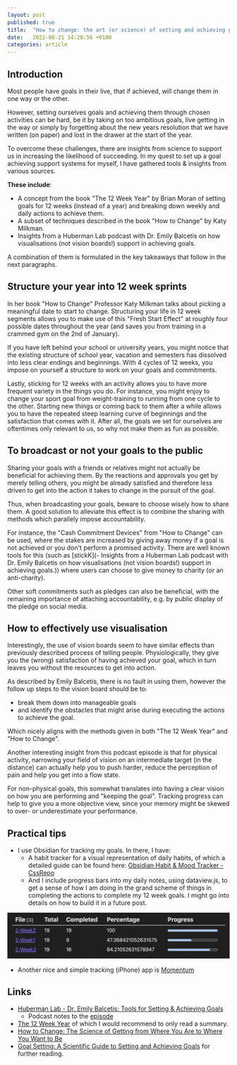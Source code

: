 ```yaml
---
layout: post
published: true
title:  "How to change: the art (or science) of setting and achieving goals"
date:   2022-08-21 14:28:56 +0100
categories: article
---
```



## Introduction

Most people have goals in their live, that if achieved, will change them in one way or the other.

However, setting ourselves goals and achieving them through chosen activities can be hard, be it by taking on too ambitious goals, live getting in the way or simply by forgetting about the new years resolution that we have written (on paper) and lost in the drawer at the start of the year.

To overcome these challenges, there are insights from science to support us in increasing the likelihood of succeeding. In my quest to set up a goal achieving support systems for myself, I have gathered tools & insights from various sources.

**These include**:
- A concept from the book "The 12 Week Year" by Brian Moran of setting goals for 12 weeks (instead of a year) and breaking down weekly and daily actions to achieve them.
- A subset of techniques described in the book "How to Change" by Katy Milkman.
- Insights from a Huberman Lab podcast with Dr. Emily Balcetis on how visualisations (not vision boards!) support in achieving goals.

A combination of them is formulated in the key takeaways that follow in the next paragraphs.

## Structure your year into 12 week sprints

In her book "How to Change" Professor Katy Milkman talks about picking a meaningful date to start to change. Structuring your life in 12 week segments allows you to make use of this "Fresh Start Effect" at roughly four possible dates throughout the year (and saves you from training in a crammed gym on the 2nd of January). 

If you have left behind your school or university years, you might notice that the existing structure of school year, vacation and semesters has dissolved into less clear endings and beginnings. With 4 cycles of 12 weeks, you impose on yourself a structure to work on your goals and commitments.

Lastly, sticking for 12 weeks with an activity allows you to have more frequent variety in the things you do. For instance, you might enjoy to change your sport goal from weight-training to running from one cycle to the other. Starting new things or coming back to them after a while allows you to have the repeated steep learning curve of beginnings and the satisfaction that comes with it. After all, the goals we set for ourselves are oftentimes only relevant to us, so why not make them as fun as possible.

## To broadcast or not your goals to the public

Sharing your goals with a friends or relatives might not actually be beneficial for achieving them. By the reactions and approvals you get by merely telling others, you might be already satisfied and therefore less driven to get into the action it takes to change in the pursuit of the goal.

Thus, when broadcasting your goals, beware to choose wisely how to share them. A good solution to alleviate this effect is to combine the sharing with methods which parallely impose accountability.

For instance, the "Cash Commitment Devices" from "How to Change" can be used, where the stakes are increased by giving away money if a goal is not achieved or you don't perform a promised activity. There are well known tools for this (such as [stickK](- Insights from a Huberman Lab podcast with Dr. Emily Balcetis on how visualisations (not vision boards!) support in achieving goals.)) where users can choose to give money to charity (or an anti-charity).

Other soft commitments such as pledges can also be beneficial, with the remaining importance of attaching accountability, e.g. by public display of the pledge on social media.

## How to effectively use visualisation

Interestingly, the use of vision boards seem to have similar effects than previously described process of telling people. Physiologically, they give you the (wrong) satisfaction of having achieved your goal, which in turn leaves you without the resources to get into action. 

As described by Emily Balcetis, there is no fault in using them, however the follow up steps to the vision board should be to:
- break them down into manageable goals
- and identify the obstacles that might arise during executing the actions to achieve the goal.

Which nicely aligns with the methods given in both "The 12 Week Year" and "How to Change".

Another interesting insight from this podcast episode is that for physical activity, narrowing your field of vision on an intermediate target (in the distance) can actually help you to push harder, reduce the perception of pain and help you get into a flow state.

For non-physical goals, this somewhat translates into having a clear vision on how you are performing and "keeping the goal". Tracking progress can help to give you a more objective view, since your memory might be skewed to over- or underestimate your performance. 

## Practical tips 

- I use Obsidian for tracking my goals. In there, I have:
	- A habit tracker for a visual representation of daily habits, of which a detailed guide can be found here: [Obsidian Habit & Mood Tracker - CssRepo](https://cssrepo.com/lib/obsidian-habit--mood-tracker)
	- And I include progress bars into my daily notes, using dataview.js, to get a sense of how I am doing in the grand scheme of things in completing the actions to complete my 12 week goals. I might go into details on how to build it in a future post.

![Progress bar](/images/progress_bar.png)

- Another nice and simple tracking (iPhone) app is [Momentum](https://momentum.cc/)

## Links
- [Huberman Lab - Dr. Emily Balcetis: Tools for Setting & Achieving Goals](https://podcasts.apple.com/ch/podcast/huberman-lab/id1545953110?i=1000574615071)
	- Podcast notes to the [episode](https://podcastnotes.org/huberman-lab/episode-83-dr-emily-balcetis-tools-for-setting-achieving-goals-huberman-lab/)
- [The 12 Week Year](https://app.thestorygraph.com/books/b129fbf8-de98-4efe-abd2-c22013dd22a4) of which I would recommend to only read a summary.
- [How to Change: The Science of Getting from Where You Are to Where You Want to Be](https://app.thestorygraph.com/books/dca7d378-26bb-4a5f-bb8a-954343e3ded0)
- [Goal Setting: A Scientific Guide to Setting and Achieving Goals](https://jamesclear.com/goal-setting) for further reading.
